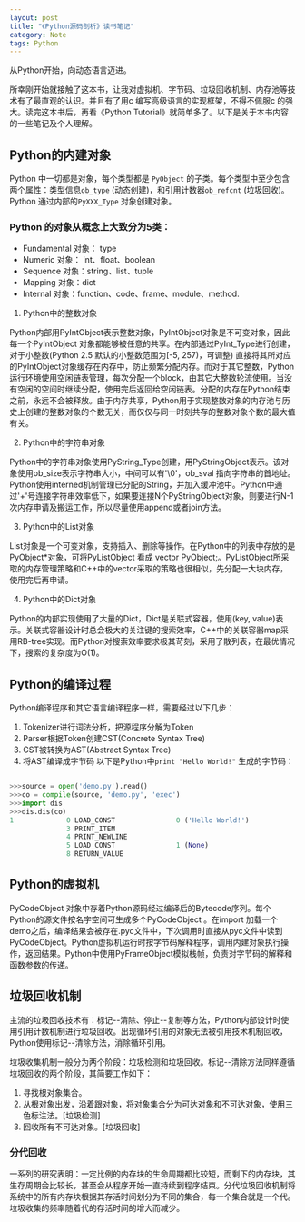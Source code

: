 ```yaml
---
layout: post
title: "《Python源码剖析》读书笔记"
category: Note
tags: Python
---
```


从Python开始，向动态语言迈进。

<!-- more -->

所幸刚开始就接触了这本书，让我对虚拟机、字节码、垃圾回收机制、内存池等技术有了最直观的认识。并且有了用c 编写高级语言的实现框架，不得不佩服c 的强大。读完这本书后，再看《Python Tutorial》就简单多了。以下是关于本书内容的一些笔记及个人理解。

## Python的内建对象

Python 中一切都是对象，每个类型都是 `PyObject` 的子类。每个类型中至少包含两个属性：类型信息`ob_type` (动态创建)，和引用计数器`ob_refcnt` (垃圾回收)。Python 通过内部的`PyXXX_Type` 对象创建对象。


### Python 的对象从概念上大致分为5类：
- Fundamental 对象： type
- Numeric 对象： int、float、boolean
- Sequence 对象：string、list、tuple
- Mapping 对象：dict
- Internal 对象：function、code、frame、module、method.

1. Python中的整数对象

Python内部用PyIntObject表示整数对象，PyIntObject对象是不可变对象，因此每一个PyIntObject 对象都能够被任意的共享。在内部通过PyInt_Type进行创建，对于小整数(Python 2.5 默认的小整数范围为[-5, 257)，可调整) 直接将其所对应的PyIntObject对象缓存在内存中，防止频繁分配内存。而对于其它整数，Python 运行环境使用空闲链表管理，每次分配一个block，由其它大整数轮流使用。当没有空闲的空间时继续分配，使用完后返回给空闲链表。分配的内存在Python结束之前，永远不会被释放。由于内存共享，Python用于实现整数对象的内存池与历史上创建的整数对象的个数无关，而仅仅与同一时刻共存的整数对象个数的最大值有关。

2. Python中的字符串对象

Python中的字符串对象使用PyString_Type创建，用PyStringObject表示。该对象使用ob_size表示字符串大小，中间可以有'\0'，ob_sval 指向字符串的首地址。Python使用interned机制管理已分配的String，并加入缓冲池中。Python中通过\'+\'号连接字符串效率低下，如果要连接N个PyStringObject对象，则要进行N-1次内存申请及搬运工作，所以尽量使用append或者join方法。

3. Python中的List对象

List对象是一个可变对象，支持插入、删除等操作。在Python中的列表中存放的是PyObject*对象，可将PyListObject 看成 vector PyObject;。PyListObject所采取的内存管理策略和C++中的vector采取的策略也很相似，先分配一大块内存，使用完后再申请。

4. Python中的Dict对象

Python的内部实现使用了大量的Dict，Dict是关联式容器，使用(key, value)表示。关联式容器设计时总会极大的关注键的搜索效率，C++中的关联容器map采用RB-tree实现。而Python对搜索效率要求极其苛刻，采用了散列表，在最优情况下，搜索的复杂度为O(1)。

## Python的编译过程

Python编译程序和其它语言编译程序一样，需要经过以下几步：

1. Tokenizer进行词法分析，把源程序分解为Token
2. Parser根据Token创建CST(Concrete Syntax Tree)
3. CST被转换为AST(Abstract Syntax Tree)
4. 将AST编译成字节码
以下是Python中`print "Hello World!"` 生成的字节码：

```python

>>>source = open('demo.py').read()
>>>co = compile(source, 'demo.py', 'exec')
>>>import dis
>>>dis.dis(co)
1             0 LOAD_CONST               0 ('Hello World!')
              3 PRINT_ITEM
              4 PRINT_NEWLINE
              5 LOAD_CONST               1 (None)
              8 RETURN_VALUE

```

## Python的虚拟机

PyCodeObject 对象中存着Python源码经过编译后的Bytecode序列。每个Python的源文件按名字空间可生成多个PyCodeObject 。在import 加载一个 demo之后，编译结果会被存在.pyc文件中，下次调用时直接从pyc文件中读到PyCodeObject。Python虚拟机运行时按字节码解释程序，调用内建对象执行操作，返回结果。Python中使用PyFrameObject模拟栈帧，负责对字节码的解释和函数参数的传递。

## 垃圾回收机制

主流的垃圾回收技术有：标记--清除、停止--复制等方法，Python内部设计时使用引用计数机制进行垃圾回收。出现循环引用的对象无法被引用技术机制回收，Python使用标记--清除方法，消除循环引用。

垃圾收集机制一般分为两个阶段：垃圾检测和垃圾回收。标记--清除方法同样遵循垃圾回收的两个阶段，其简要工作如下：

1. 寻找根对象集合。
2. 从根对象出发，沿着跟对象，将对象集合分为可达对象和不可达对象，使用三色标注法。[垃圾检测]
3. 回收所有不可达对象。[垃圾回收]

### 分代回收

一系列的研究表明：一定比例的内存块的生命周期都比较短，而剩下的内存块，其生存周期会比较长，甚至会从程序开始一直持续到程序结束。分代垃圾回收机制将系统中的所有内存块根据其存活时间划分为不同的集合，每一个集合就是一个代。垃圾收集的频率随着代的存活时间的增大而减少。

